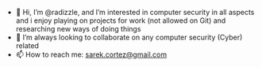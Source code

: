 - 👋 Hi, I’m @radizzle, and I’m interested in computer security in all aspects and i enjoy playing on projects for work (not allowed on Git) and researching new ways of doing things
- 💞️ I’m always looking to collaborate on any computer security (Cyber) related
- 📫 How to reach me: sarek.cortez@gmail.com

<!---
radizzle/radizzle is a ✨ special ✨ repository because its `README.md` (this file) appears on your GitHub profile.
You can click the Preview link to take a look at your changes.
--->
